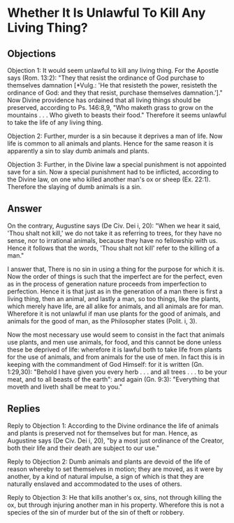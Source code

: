 # Whether It Is Unlawful To Kill Any Living Thing?

## Objections

Objection 1: It would seem unlawful to kill any living thing. For the Apostle says (Rom. 13:2): "They that resist the ordinance of God purchase to themselves damnation [*Vulg.: 'He that resisteth the power, resisteth the ordinance of God: and they that resist, purchase themselves damnation.']." Now Divine providence has ordained that all living things should be preserved, according to Ps. 146:8,9, "Who maketh grass to grow on the mountains . . . Who giveth to beasts their food." Therefore it seems unlawful to take the life of any living thing.

Objection 2: Further, murder is a sin because it deprives a man of life. Now life is common to all animals and plants. Hence for the same reason it is apparently a sin to slay dumb animals and plants.

Objection 3: Further, in the Divine law a special punishment is not appointed save for a sin. Now a special punishment had to be inflicted, according to the Divine law, on one who killed another man's ox or sheep (Ex. 22:1). Therefore the slaying of dumb animals is a sin.

## Answer

On the contrary, Augustine says (De Civ. Dei i, 20): "When we hear it said, 'Thou shalt not kill,' we do not take it as referring to trees, for they have no sense, nor to irrational animals, because they have no fellowship with us. Hence it follows that the words, 'Thou shalt not kill' refer to the killing of a man."

I answer that, There is no sin in using a thing for the purpose for which it is. Now the order of things is such that the imperfect are for the perfect, even as in the process of generation nature proceeds from imperfection to perfection. Hence it is that just as in the generation of a man there is first a living thing, then an animal, and lastly a man, so too things, like the plants, which merely have life, are all alike for animals, and all animals are for man. Wherefore it is not unlawful if man use plants for the good of animals, and animals for the good of man, as the Philosopher states (Polit. i, 3).

Now the most necessary use would seem to consist in the fact that animals use plants, and men use animals, for food, and this cannot be done unless these be deprived of life: wherefore it is lawful both to take life from plants for the use of animals, and from animals for the use of men. In fact this is in keeping with the commandment of God Himself: for it is written (Gn. 1:29,30): "Behold I have given you every herb . . . and all trees . . . to be your meat, and to all beasts of the earth": and again (Gn. 9:3): "Everything that moveth and liveth shall be meat to you."

## Replies

Reply to Objection 1: According to the Divine ordinance the life of animals and plants is preserved not for themselves but for man. Hence, as Augustine says (De Civ. Dei i, 20), "by a most just ordinance of the Creator, both their life and their death are subject to our use."

Reply to Objection 2: Dumb animals and plants are devoid of the life of reason whereby to set themselves in motion; they are moved, as it were by another, by a kind of natural impulse, a sign of which is that they are naturally enslaved and accommodated to the uses of others.

Reply to Objection 3: He that kills another's ox, sins, not through killing the ox, but through injuring another man in his property. Wherefore this is not a species of the sin of murder but of the sin of theft or robbery.